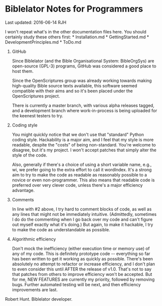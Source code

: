 Biblelator Notes for Programmers
================================

Last updated: 2016-06-14 RJH


I won't repeat what's in the other documentation files here. You should certainly study these
others first:
    * Installation.md
    * GettingStarted.md
    * DevelopmentPrinciples.md
    * ToDo.md


1. GitHub

    Since Biblelator (and the Bible Organisational System: BibleOrgSys) are open-source (GPL-3)
    programs, GitHub was considered a good place to host them.

    Since the OpenScriptures group was already working towards making high-quality Bible source
    texts available, this software seemed compatible with their aims and so it's been placed
    under the OpenScriptures project.

    There is currently a master branch, with various alpha releases tagged, and a development
    branch where work-in-process is being uploaded for the keenest testers to try.


2. Coding style

    You might quickly notice that we don't use that "standard" Python coding style. Hackability
    is a major aim, and I feel that my style is more readable, despite the "costs" of being
    non-standard. You're welcome to disagree, but it's my project. I won't accept patches that
    simply alter the style of the code.

    Also, generally if there's a choice of using a short variable name, e.g., wi, we prefer
    going to the extra effort to call it wordIndex. It's a strong aim to try to make the code
    as readable as reasonably possible to a novice or even non-programmer. This also means
    that readable code is preferred over very clever code, unless there's a major efficiency
    advantage.


3. Comments

    In line with #2 above, I try hard to comment blocks of code, as well as any lines that
    might not be immediately intuitive. (Admittedly, sometimes I do do the commenting when
    I go back over my code and can't figure out myself exactly what it's doing.) But again,
    to make it hackable, I try to make the code as understandable as possible.


3. Algorithmic efficiency

    Don't mock the inefficiency (either execution time or memory use) of any of my code. This
    is definitely prototype code -- everything so far has been written to get it working as
    quickly as possible. There's been absolutely no attempt to refactor or increase efficiency,
    and I don't plan to even consider this until AFTER the release of v1.0. That's not to say
    that patches from others to improve efficiency won't be accepted. But for me, NEW FEATURES
    are currently my priority, followed by removing bugs. Further automated testing will be
    next, and then efficiency improvements are last.


Robert Hunt.
Biblelator developer.